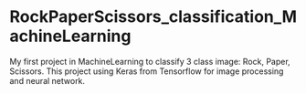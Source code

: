 # RockPaperScissors_classification_MachineLearning
My first project in MachineLearning to classify 3 class image: Rock, Paper, Scissors. This project using Keras from Tensorflow for image processing and neural network.

